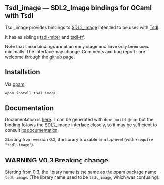 Tsdl\_image — SDL2\_Image bindings for OCaml with Tsdl
------------------------------------------------------

Tsdl\_image provides bindings to
[SDL2_Image](https://www.libsdl.org/projects/SDL_image/) intended to
be used with [Tsdl](http://erratique.ch/software/tsdl).

It has as siblings [tsdl-mixer](https://github.com/sanette/tsdl-mixer)
and [tsdl-ttf](https://github.com/sanette/tsdl-ttf).

Note that these bindings are at an early stage and have only been used
minimally.  The interface may change.  Comments and bug reports are
welcome through the [github page](https://github.com/sanette/tsdl-image).

## Installation

Via [opam](https://opam.ocaml.org/):

    opam install tsdl-image

## Documentation

Documentation is
[here](https://sanette.github.io/tsdl-image/Image/index.html). It can
be generated with `dune build @doc`, but the binding follows the
SDL2_image interface closely, so it may be sufficient to consult
[its documentation](https://www.libsdl.org/projects/SDL_image/docs/index.html).

Starting from version 0.3, the library is usable in a toplevel (with
`#require "tsdl-image"`).

## WARNING V0.3 Breaking change

Starting from 0.3, the library name is the same as the opam package
name `tsdl-image`. (The library name used to be `tsdl_image`, which
was confusing).

